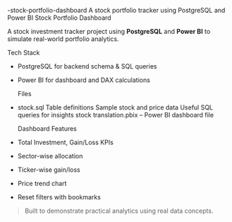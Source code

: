 -stock-portfolio-dashboard
A stock portfolio tracker using PostgreSQL and Power BI
  Stock Portfolio Dashboard

A stock investment tracker project using **PostgreSQL** and **Power BI** to simulate real-world portfolio analytics.

  Tech Stack
- PostgreSQL for backend schema & SQL queries
- Power BI for dashboard and DAX calculations

  Files
- stock.sql  Table definitions
   Sample stock and price data
   Useful SQL queries for insights
   stock translation.pbix – Power BI dashboard file

  Dashboard Features
- Total Investment, Gain/Loss KPIs
- Sector-wise allocation
- Ticker-wise gain/loss
- Price trend chart
- Reset filters with bookmarks

> Built to demonstrate practical analytics using real data concepts.
